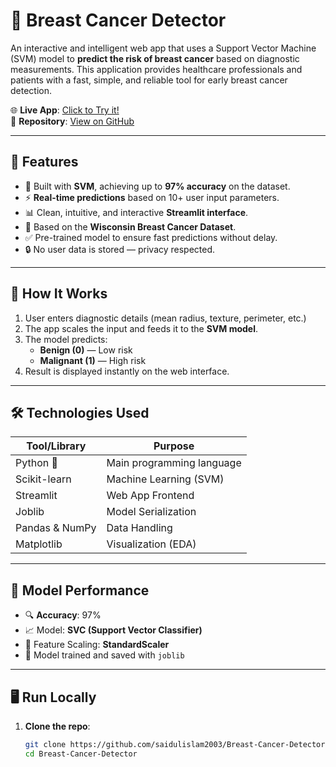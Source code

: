 # 🧬 Breast Cancer Detector

An interactive and intelligent web app that uses a Support Vector Machine (SVM) model to **predict the risk of breast cancer** based on diagnostic measurements. This application provides healthcare professionals and patients with a fast, simple, and reliable tool for early breast cancer detection.

🌐 **Live App**: [Click to Try it!](https://breast-cancer-detector-app.streamlit.app/)  
📁 **Repository**: [View on GitHub](https://github.com/saidulislam2003/Breast-Cancer-Detector)

---

## 🚀 Features

- 🎯 Built with **SVM**, achieving up to **97% accuracy** on the dataset.
- ⚡ **Real-time predictions** based on 10+ user input parameters.
- 📊 Clean, intuitive, and interactive **Streamlit interface**.
- 📁 Based on the **Wisconsin Breast Cancer Dataset**.
- ✅ Pre-trained model to ensure fast predictions without delay.
- 🔒 No user data is stored — privacy respected.

---

## 📌 How It Works

1. User enters diagnostic details (mean radius, texture, perimeter, etc.)
2. The app scales the input and feeds it to the **SVM model**.
3. The model predicts:
   - **Benign (0)** — Low risk
   - **Malignant (1)** — High risk
4. Result is displayed instantly on the web interface.

---

## 🛠️ Technologies Used

| Tool/Library     | Purpose                          |
|------------------|----------------------------------|
| Python 🐍        | Main programming language        |
| Scikit-learn     | Machine Learning (SVM)           |
| Streamlit        | Web App Frontend                 |
| Joblib           | Model Serialization              |
| Pandas & NumPy   | Data Handling                    |
| Matplotlib       | Visualization (EDA)              |

---

## 🧪 Model Performance

- 🔍 **Accuracy**: 97%
- 📈 Model: **SVC (Support Vector Classifier)**
- 🔬 Feature Scaling: **StandardScaler**
- 💾 Model trained and saved with `joblib`

---

## 🖥️ Run Locally

1. **Clone the repo**:
   ```bash
   git clone https://github.com/saidulislam2003/Breast-Cancer-Detector.git
   cd Breast-Cancer-Detector
